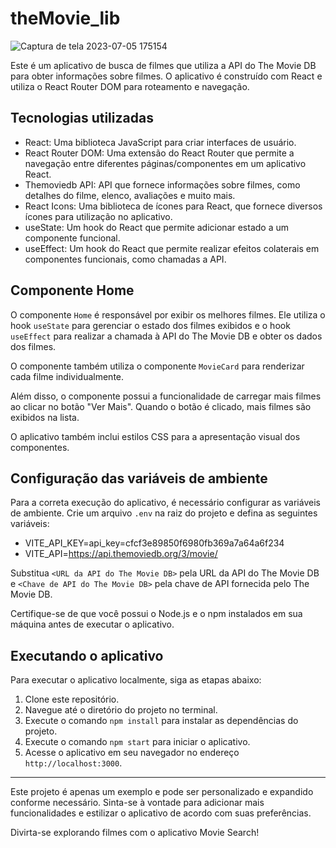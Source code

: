 # theMovie_lib
![Captura de tela 2023-07-05 175154](https://github.com/caiofaabio/theMovie_lib/assets/109986771/9e5290b3-591d-4559-aa87-01a24fdc22aa)

Este é um aplicativo de busca de filmes que utiliza a API do The Movie DB para obter informações sobre filmes. O aplicativo é construído com React e utiliza o React Router DOM para roteamento e navegação.

## Tecnologias utilizadas

- React: Uma biblioteca JavaScript para criar interfaces de usuário.
- React Router DOM: Uma extensão do React Router que permite a navegação entre diferentes páginas/componentes em um aplicativo React.
- Themoviedb API: API que fornece informações sobre filmes, como detalhes do filme, elenco, avaliações e muito mais.
- React Icons: Uma biblioteca de ícones para React, que fornece diversos ícones para utilização no aplicativo.
- useState: Um hook do React que permite adicionar estado a um componente funcional.
- useEffect: Um hook do React que permite realizar efeitos colaterais em componentes funcionais, como chamadas a API.

## Componente Home

O componente `Home` é responsável por exibir os melhores filmes. Ele utiliza o hook `useState` para gerenciar o estado dos filmes exibidos e o hook `useEffect` para realizar a chamada à API do The Movie DB e obter os dados dos filmes.

O componente também utiliza o componente `MovieCard` para renderizar cada filme individualmente.

Além disso, o componente possui a funcionalidade de carregar mais filmes ao clicar no botão "Ver Mais". Quando o botão é clicado, mais filmes são exibidos na lista.

O aplicativo também inclui estilos CSS para a apresentação visual dos componentes.

## Configuração das variáveis de ambiente

Para a correta execução do aplicativo, é necessário configurar as variáveis de ambiente. Crie um arquivo `.env` na raiz do projeto e defina as seguintes variáveis:
- VITE_API_KEY=api_key=cfcf3e89850f6980fb369a7a64a6f234
- VITE_API=https://api.themoviedb.org/3/movie/

Substitua `<URL da API do The Movie DB>` pela URL da API do The Movie DB e `<Chave de API do The Movie DB>` pela chave de API fornecida pelo The Movie DB.

Certifique-se de que você possui o Node.js e o npm instalados em sua máquina antes de executar o aplicativo.

## Executando o aplicativo

Para executar o aplicativo localmente, siga as etapas abaixo:

1. Clone este repositório.
2. Navegue até o diretório do projeto no terminal.
3. Execute o comando `npm install` para instalar as dependências do projeto.
4. Execute o comando `npm start` para iniciar o aplicativo.
5. Acesse o aplicativo em seu navegador no endereço `http://localhost:3000`.

---

Este projeto é apenas um exemplo e pode ser personalizado e expandido conforme necessário. Sinta-se à vontade para adicionar mais funcionalidades e estilizar o aplicativo de acordo com suas preferências.

Divirta-se explorando filmes com o aplicativo Movie Search!


